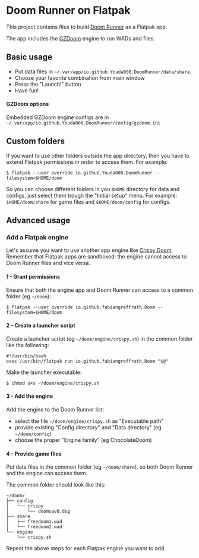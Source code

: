 # Doom Runner on Flatpak

This project contains files to build [Doom Runner](https://github.com/Youda008/DoomRunner) as a Flatpak app.

The app includes the [GZDoom](https://zdoom.org/) engine to run WADs and files.

## Basic usage
- Put data files in `~/.var/app/io.github.Youda008.DoomRunner/data/share`.
- Choose your favorite combination from main window
- Press the "Launch!" button
- Have fun!

#### GZDoom options
Embedded GZDoom engine configs are in `~/.var/app/io.github.Youda008.DoomRunner/config/gzdoom.ini`

## Custom folders
If you want to use other folders outside the app directory, then you have to extend Flatpak permissions in order to access them.
For example:
```shell
$ flatpak --user override io.github.Youda008.DoomRunner --filesystem=$HOME/doom
```
So you can choose different folders in you `$HOME` directory for data and configs, just select them trough the "Initial setup" menu.
For example: `$HOME/doom/share` for game files and `$HOME/doom/config` for configs.

## Advanced usage

### Add a Flatpak engine
Let's assume you want to use another app engine like [Crispy Doom](https://flathub.org/it/apps/io.github.fabiangreffrath.Doom).
Remember that Flatpak apps are sandboxed: the engine cannot access to Doom Runner files and vice versa.

#### 1 - Grant permissions
Ensure that both the engine app and Doom Runner can access to a common folder (eg `~/doom`):
```shell
$ flatpak --user override io.github.fabiangreffrath.Doom --filesystem=$HOME/doom
```

#### 2 - Create a launcher script
Create a launcher script (eg `~/doom/engine/crispy.sh`) in the common folder like the following:
```shell
#!/usr/bin/bash
exec /usr/bin/flatpak run io.github.fabiangreffrath.Doom "$@"
```
Make the launcher executable:
```shell
$ chmod u+x ~/doom/engine/crispy.sh
```

#### 3 - Add the engine
Add the engine to the Doom Runner list:
- select the file `~/doom/engine/crispy.sh` as "Executable path"
- provide existing "Config directory" and "Data directory" (eg `~/doom/config`)
- choose the proper "Engine family" (eg ChocolateDoom)

#### 4 - Provide game files
Put data files in the common folder (eg `~/doom/share`), so both Doom Runner and the engine can access them.

The common folder should look like this:
```
~/doom/
├── config
│   └── crispy
│       └── doomsav0.dsg
├── share
│   ├── freedoom1.wad
│   └── freedoom2.wad
└── engine
    └── crispy.sh
```

Repeat the above steps for each Flatpak engine you want to add.